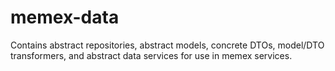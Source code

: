 # memex-data

Contains  abstract repositories, abstract models, concrete DTOs, model/DTO transformers, and abstract data services for use in memex services.


